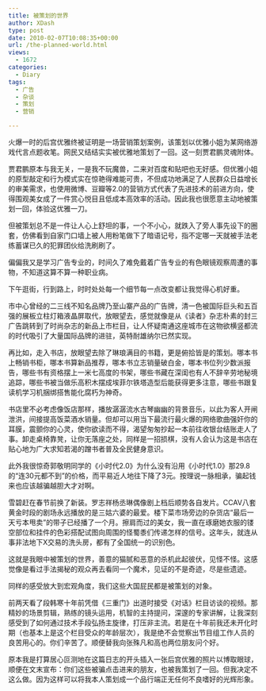 ```yaml
---
title: 被策划的世界
author: XDash
type: post
date: 2010-02-07T10:08:35+00:00
url: /the-planned-world.html
views:
  - 1672
categories:
  - Diary
tags:
  - 广告
  - 杂谈
  - 策划
  - 营销

---
```

火爆一时的后宫优雅终被证明是一场营销策划案例，该策划以优雅小姐为某网络游戏代言点题收笔。网民又结结实实被优雅地策划了一回。这一刻贾君鹏灵魂附体。

贾君鹏原本与我无关，一是我不玩魔兽，二来对百度和贴吧也无好感。但优雅小姐的原型敲定和行为模式实在惊艳得难能可贵，不但成功地满足了人民群众日益增长的审美需求，也使用微博、豆瓣等2.0的营销方式代表了先进技术的前进方向，使得围观美女成了一件赏心悦目且低成本高效率的活动。因此我也很愿意主动地被策划一回，体验这优雅一刀。

但被策划总不是一件让人心上舒坦的事，一个不小心，就跌入了旁人事先设下的圈套，仿佛看到自家门口墙上被人用粉笔做下了暗语记号，指不定哪一天就被手法老练蓄谋已久的犯罪团伙给洗刷刷了。

偏偏我又是学习广告专业的，时间久了难免戴着广告专业的有色眼镜观察周遭的事物，不知道这算不算一种职业病。

下午逛街，行到路上，时时处处每一个细节每一点改变都让我觉得心机好重。

<!--more-->

市中心曾经的二三线不知名品牌乃至山寨产品的广告牌，清一色被国际巨头和五百强的展板立柱灯箱液晶屏取代，放眼望去，感觉就像是从《读者》杂志朴素的封三广告跳转到了时尚杂志的新品上市栏目，让人怀疑南通这座城市在这物欲横竖都流的时代吸引了大量国际品牌的进驻，英特耐雄纳尔已然实现。

再比如，走入书店，放眼望去除了琳琅满目的书籍，更是俯拾皆是的策划。哪本书上畅销书柜，哪本书算新品推荐，哪本书立志销量破白金，哪本书位列少数派报告，哪些书有资格摆上一米七高度的书架，哪些书藏在深闺也有人不辞辛劳地秘境追踪，哪些书被当做乐高积木摆成埃菲尔铁塔造型后能获得更多注意，哪些书跟复读机学习机捆绑搭售能化腐朽为神奇。

书店里不必考虑像饭店那样，播放潺潺流水古琴幽幽的背景音乐，以此为客人开闸泄洪，间接提高饭菜酒水销量。但却可以用当下最流行最火爆的网络歌曲强奸你的耳膜，震颤你的心灵，使你欲读而不得，渴望匆匆抄起一本前往收银台结账走人了事。卸走桌椅靠凳，让你无落座之处，同样是一招损棋，没有人会认为这是书店在贴心地为广大求知若渴的蹭书者普及全民健身意识。

此外我很惊奇郭敬明同学的《小时代2.0》为什么没有沿用《小时代1.0》那29.8的“连30元都不到”的价格，而平易近人地往下降了3元。按理说一脉相承，骗起钱来也应该越骗越胆大才对啊。

雪碧赶在春节前换了新装。罗志祥杨丞琳偶像剧上档后顺势各自发片。CCAV八套黄金时段的剧场永远播放的是三姑六婆的最爱。楼下菜市场旁边的杂货店“最后一天亏本甩卖”的带子已经播了一个月。擦肩而过的美女，我一直在琢磨她衣服的镂空部位和挂件的色彩搭配试图向周围的怪蜀黍们传递怎样的信号。这年头，就连从事非法地下X交易的洗头房，都有了全国统一的识别色。

这就是我眼中被策划的世界，善意的猫腻和恶意的杀机此起彼伏，见怪不怪。这感觉像是看过手法揭秘的观众再去看同一个魔术，见证的不是奇迹，尽是些遗迹。

同样的感受放大到宏观角度，我们这些大国屁民都是被策划的对象。

前两天看了段韩寒十年前凭借《三重门》出道时接受《对话》栏目访谈的视频。那精妙的场景剪辑，熟练的镜头运用，机智的主持提问，深邃的专家讲解，让我深刻感受到了如何通过技术手段弘扬主旋律，打压非主流。若是在十年前我还未开化时期（也基本上是这个栏目受众的年龄层次），我是绝不会觉察出节目组工作人员的良苦用心的。你们辛苦了。顺便替我向张殊凡和高也两位朋友问个好。

原本我是打算居心叵测地在这篇日志的开头插入一张后宫优雅的照片以博取眼球，顺便在文末宣布：你们这些被骗点击进来的朋友，也被我策划了一回。但我决定不这么做。因为这样可以将我本人策划成一个品行端正无任何不良嗜好的光辉形象。